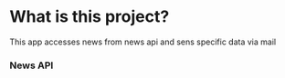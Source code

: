 # What is this project?
This app accesses news from news api and sens specific data via mail 
### News API